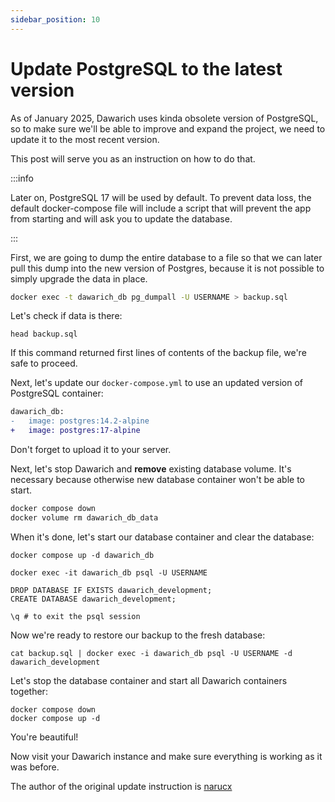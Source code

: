 ```yaml
---
sidebar_position: 10
---
```


# Update PostgreSQL to the latest version

As of January 2025, Dawarich uses kinda obsolete version of PostgreSQL, so to make sure we'll be able to improve and expand the project, we need to update it to the most recent version.

This post will serve you as an instruction on how to do that.

:::info

Later on, PostgreSQL 17 will be used by default. To prevent data loss, the default docker-compose file will include a script that will prevent the app from starting and will ask you to update the database.

:::

First, we are going to dump the entire database to a file so that we can later pull this dump into the new version of Postgres, because it is not possible to simply upgrade the data in place.

```bash
docker exec -t dawarich_db pg_dumpall -U USERNAME > backup.sql
```

Let's check if data is there:

```
head backup.sql
```

If this command returned first lines of contents of the backup file, we're safe to proceed.


Next, let's update our `docker-compose.yml` to use an updated version of PostgreSQL container:

```diff
dawarich_db:
-	image: postgres:14.2-alpine
+	image: postgres:17-alpine
```

Don't forget to upload it to your server.

Next, let's stop Dawarich and **remove** existing database volume. It's necessary because otherwise new database container won't be able to start.

```bash
docker compose down
docker volume rm dawarich_db_data
```

When it's done, let's start our database container and clear the database:

```
docker compose up -d dawarich_db

docker exec -it dawarich_db psql -U USERNAME

DROP DATABASE IF EXISTS dawarich_development;
CREATE DATABASE dawarich_development;

\q # to exit the psql session
```

Now we're ready to restore our backup to the fresh database:

```
cat backup.sql | docker exec -i dawarich_db psql -U USERNAME -d dawarich_development
```

Let's stop the database container and start all Dawarich containers together:

```
docker compose down
docker compose up -d
```

You're beautiful!

Now visit your Dawarich instance and make sure everything is working as it was before.

The author of the original update instruction is [narucx](https://github.com/narucx)
